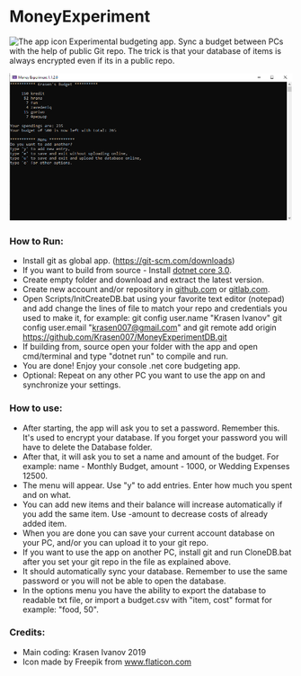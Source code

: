 # MoneyExperiment
<img src="icon.ico" title="The app icon" width="64"/>
Experimental budgeting app.
Sync a budget between PCs with the help of public Git repo.
The trick is that your database of items is always encrypted even if its in a public repo.

![Main view of the app.](Resources/MainView.png)


### How to Run:

* Install git as global app. (https://git-scm.com/downloads)
* If you want to build from source - Install [dotnet core 3.0](https://dotnet.microsoft.com/download/dotnet-core/3.0).
* Create empty folder and download and extract the latest version.
* Create new account and/or repository in [github.com](https://github.com/) or [gitlab.com](https://gitlab.com/). 
* Open Scripts/InitCreateDB.bat using your favorite text editor (notepad) and add change the lines of file to match your repo and credentials you used to make it, for example: git config user.name "Krasen Ivanov"
git config user.email "krasen007@gmail.com" and git remote add origin https://github.com/Krasen007/MoneyExperimentDB.git
* If building from, source open your folder with the app and open cmd/terminal and type "dotnet run" to compile and run.
* You are done! Enjoy your console .net core budgeting app.
* Optional: Repeat on any other PC you want to use the app on and synchronize your settings.


### How to use:

* After starting, the app will ask you to set a password. Remember this. It's used to encrypt your database.
If you forget your password you will have to delete the Database folder.
* After that, it will ask you to set a name and amount of the budget. For example: name - Monthly Budget, amount - 1000, or Wedding Expenses 12500.
* The menu will appear. Use "y" to add entries. Enter how much you spent and on what.
* You can add new items and their balance will increase automatically if you add the same item. Use -amount to decrease costs of already added item. 
* When you are done you can save your current account database on your PC, and/or you can upload it to your git repo.
* If you want to use the app on another PC, install git and run CloneDB.bat after you set your git repo in the file as explained above.
* It should automatically sync your database. Remember to use the same password or you will not be able to open the database.
* In the options menu you have the ability to export the database to readable txt file, or import a budget.csv with "item, cost" format for example: "food, 50".

### Credits:

* Main coding: Krasen Ivanov 2019
* Icon made by Freepik from www.flaticon.com